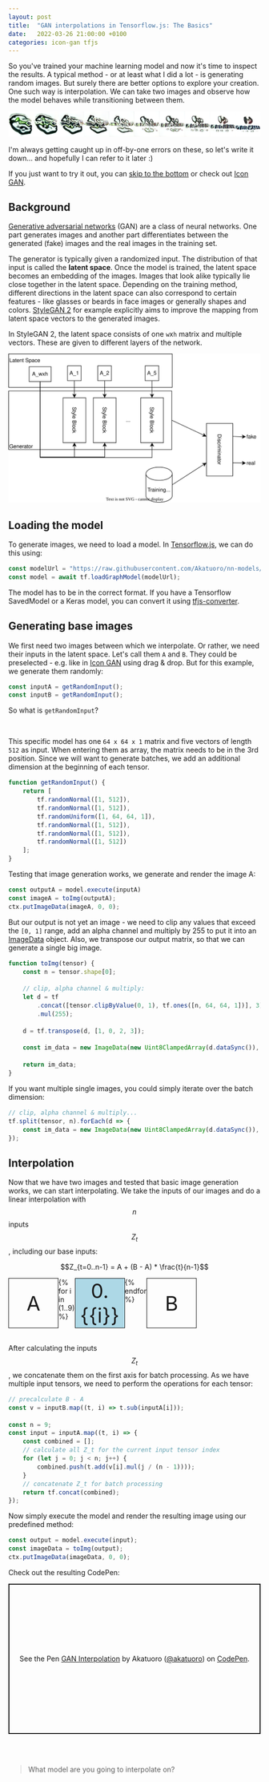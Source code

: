 ```yaml
---
layout: post
title:  "GAN interpolations in Tensorflow.js: The Basics"
date:   2022-03-26 21:00:00 +0100
categories: icon-gan tfjs
---
```


<script src="https://polyfill.io/v3/polyfill.min.js?features=es6"></script>
<script id="MathJax-script" async src="https://cdn.jsdelivr.net/npm/mathjax@3/es5/tex-mml-chtml.js"></script>

So you've trained your machine learning model and now it's time to inspect the results. A typical method - or at least what I did a lot - is generating random images. But surely there are better options to explore your creation. One such way is interpolation. We can take two images and observe how the model behaves while transitioning between them.

<p align="center">
<img src="/images/1d-interpolation.png" alt="Image of interpolation on Icon GAN model">
</p>

I'm always getting caught up in off-by-one errors on these, so let's write it down... and hopefully I can refer to it later :)

If you just want to try it out, you can [skip to the bottom](#interpolation-codepen) or check out [Icon GAN](/icon-gan/).

## Background

[Generative adversarial networks](https://en.wikipedia.org/wiki/Generative_adversarial_network) (GAN) are a class of neural networks. One part generates images and another part differentiates between the generated (fake) images and the real images in the training set.

The generator is typically given a randomized input. The distribution of that input is called the **latent space**. Once the model is trained, the latent space becomes an embedding of the images. Images that look alike typically lie close together in the latent space. Depending on the training method, different directions in the latent space can also correspond to certain features - like glasses or beards in face images or generally shapes and colors. [StyleGAN 2](https://github.com/NVlabs/stylegan2) for example explicitly aims to improve the mapping from latent space vectors to the generated images.

In StyleGAN 2, the latent space consists of one `w`x`h` matrix and multiple vectors. These are given to different layers of the network.

<p align="center">
<img src="/images/StyleGAN2-network.svg" alt="Image of StyleGAN 2 generator network with inputs">
</p>

## Loading the model

To generate images, we need to load a model. In [Tensorflow.js](https://js.tensorflow.org/api/latest/), we can do this using:
```js
const modelUrl = "https://raw.githubusercontent.com/Akatuoro/nn-models/master/icons-64-web/model.json";
const model = await tf.loadGraphModel(modelUrl);
```

The model has to be in the correct format. If you have a Tensorflow SavedModel or a Keras model, you can convert it using [tfjs-converter](https://github.com/tensorflow/tfjs/tree/master/tfjs-converter).

## Generating base images

We first need two images between which we interpolate. Or rather, we need their inputs in the latent space. Let's call them `A` and `B`. They could be preselected - e.g. like in [Icon GAN](/icon-gan/) using drag & drop. But for this example, we generate them randomly:

```js
const inputA = getRandomInput();
const inputB = getRandomInput();
```

So what is `getRandomInput`?

<br>

This specific model has one `64 x 64 x 1` matrix and five vectors of length `512` as input. When entering them as array, the matrix needs to be in the 3rd position. Since we will want to generate batches, we add an additional dimension at the beginning of each tensor.

```js
function getRandomInput() {
    return [
        tf.randomNormal([1, 512]),
        tf.randomNormal([1, 512]),
        tf.randomUniform([1, 64, 64, 1]),
        tf.randomNormal([1, 512]),
        tf.randomNormal([1, 512]),
        tf.randomNormal([1, 512])
    ];
}
```

Testing that image generation works, we generate and render the image A:
```js
const outputA = model.execute(inputA)
const imageA = toImg(outputA);
ctx.putImageData(imageA, 0, 0);
```

But our output is not yet an image - we need to clip any values that exceed the `[0, 1]` range, add an alpha channel and multiply by 255 to put it into an [ImageData](https://developer.mozilla.org/en-US/docs/Web/API/ImageData) object. Also, we transpose our output matrix, so that we can generate a single big image.

```js
function toImg(tensor) {
    const n = tensor.shape[0];

    // clip, alpha channel & multiply:
    let d = tf
        .concat([tensor.clipByValue(0, 1), tf.ones([n, 64, 64, 1])], 3)
        .mul(255);

    d = tf.transpose(d, [1, 0, 2, 3]);

    const im_data = new ImageData(new Uint8ClampedArray(d.dataSync()), 64 * n, 64);

    return im_data;
}
```

If you want multiple single images, you could simply iterate over the batch dimension:
```js
// clip, alpha channel & multiply...
tf.split(tensor, n).forEach(d => {
    const im_data = new ImageData(new Uint8ClampedArray(d.dataSync()), 64, 64);
});
```

## Interpolation

Now that we have two images and tested that basic image generation works, we can start interpolating.
We take the inputs of our images and do a linear interpolation with $$n$$ inputs $$Z_t$$, including our base inputs:


$$Z_{t=0..n-1} = A + (B - A) * \frac{t}{n-1}$$


<div class="image-grid">
	<div>A</div>
	{% for i in (1..9) %}
		<div class="blue">0.{{i}}</div>
	{% endfor %}
	<div>B</div>
</div>
<br>

After calculating the inputs $$Z_t$$, we concatenate them on the first axis for batch processing.
As we have multiple input tensors, we need to perform the operations for each tensor:

```js
// precalculate B - A
const v = inputB.map((t, i) => t.sub(inputA[i]));

const n = 9;
const input = inputA.map((t, i) => {
	const combined = [];
	// calculate all Z_t for the current input tensor index
	for (let j = 0; j < n; j++) {
		combined.push(t.add(v[i].mul(j / (n - 1))));
	}
	// concatenate Z_t for batch processing
	return tf.concat(combined);
});
```

Now simply execute the model and render the resulting image using our predefined method:
```js
const output = model.execute(input);
const imageData = toImg(output);
ctx.putImageData(imageData, 0, 0);
```


<a id="interpolation-codepen"></a>Check out the resulting CodePen:

<p class="codepen" data-height="300" data-theme-id="dark" data-default-tab="result" data-slug-hash="YzYXJvR" data-user="akatuoro" style="height: 300px; box-sizing: border-box; display: flex; align-items: center; justify-content: center; border: 2px solid; margin: 1em 0; padding: 1em;">
  <span>See the Pen <a href="https://codepen.io/akatuoro/pen/YzYXJvR">
  GAN Interpolation</a> by Akatuoro (<a href="https://codepen.io/akatuoro">@akatuoro</a>)
  on <a href="https://codepen.io">CodePen</a>.</span>
</p>
<script async src="https://cpwebassets.codepen.io/assets/embed/ei.js"></script>

<br>
<br>

> What model are you going to interpolate on?


<style>
	.image-grid {
		display: grid;
		grid-template-columns: repeat(11, 1fr);
		width: 100%;
	}
	.image-grid div {
		aspect-ratio: 1/1;
		display: grid;
		place-items: center;
		text-align: center;
		font-size: 1vh;

		border: solid;
		border-width: 1px;
	}

	.blue {
		background-color: lightblue;
	}
	.green {
		background-color: lightgreen;
	}
	.teal {
		background-color: teal;
	}
</style>
